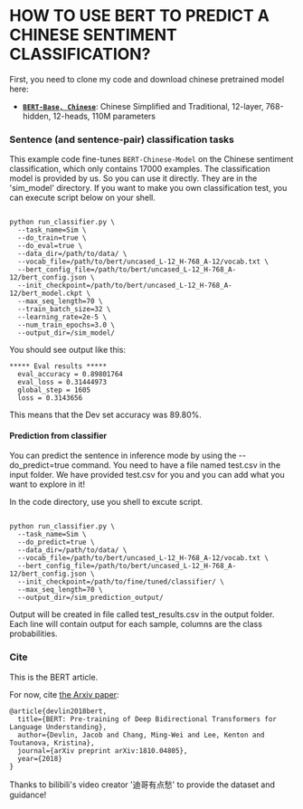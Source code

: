 # HOW TO USE BERT TO PREDICT A CHINESE SENTIMENT CLASSIFICATION?

First, you need to clone my code and download chinese pretrained model here:



*   **[`BERT-Base, Chinese`](https://storage.googleapis.com/bert_models/2018_11_03/chinese_L-12_H-768_A-12.zip)**:
    Chinese Simplified and Traditional, 12-layer, 768-hidden, 12-heads, 110M
    parameters



### Sentence (and sentence-pair) classification tasks

This example code fine-tunes `BERT-Chinese-Model` on the Chinese sentiment classification, which only contains 17000 examples. The classification model is provided by us. So you can use it directly. They are in the 'sim_model' directory. If you want to make you own classification test, you can execute script below on your shell.


```shell

python run_classifier.py \
  --task_name=Sim \
  --do_train=true \
  --do_eval=true \
  --data_dir=/path/to/data/ \
  --vocab_file=/path/to/bert/uncased_L-12_H-768_A-12/vocab.txt \
  --bert_config_file=/path/to/bert/uncased_L-12_H-768_A-12/bert_config.json \
  --init_checkpoint=/path/to/bert/uncased_L-12_H-768_A-12/bert_model.ckpt \
  --max_seq_length=70 \
  --train_batch_size=32 \
  --learning_rate=2e-5 \
  --num_train_epochs=3.0 \
  --output_dir=/sim_model/
```

You should see output like this:

```
***** Eval results *****
  eval_accuracy = 0.89801764
  eval_loss = 0.31444973
  global_step = 1605
  loss = 0.3143656
```

This means that the Dev set accuracy was 89.80%. 

#### Prediction from classifier

You can predict the sentence in inference mode by using the --do_predict=true command. You need to have a file named test.csv in the input folder. We have provided test.csv for you and you can add what you want to explore in it!

In the code directory, use you shell to excute script.

```shell

python run_classifier.py \
  --task_name=Sim \
  --do_predict=true \
  --data_dir=/path/to/data/ \
  --vocab_file=/path/to/bert/uncased_L-12_H-768_A-12/vocab.txt \
  --bert_config_file=/path/to/bert/uncased_L-12_H-768_A-12/bert_config.json \
  --init_checkpoint=/path/to/fine/tuned/classifier/ \
  --max_seq_length=70 \
  --output_dir=/sim_prediction_output/
```

Output will be created in file called test_results.csv in the output folder. Each line will contain output for each sample, columns are the class probabilities.

### Cite
This is the BERT article.

For now, cite [the Arxiv paper](https://arxiv.org/abs/1810.04805):

```
@article{devlin2018bert,
  title={BERT: Pre-training of Deep Bidirectional Transformers for Language Understanding},
  author={Devlin, Jacob and Chang, Ming-Wei and Lee, Kenton and Toutanova, Kristina},
  journal={arXiv preprint arXiv:1810.04805},
  year={2018}
}
```

Thanks to bilibili's video creator '迪哥有点愁' to provide the dataset and guidance!
